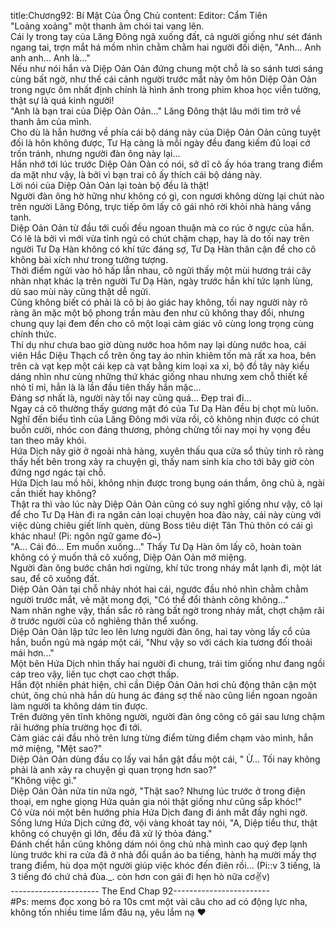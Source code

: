 title:Chương92: Bí Mật Của Ông Chủ
content:
Editor: Cẩm Tiên<br>"Loảng xoảng" một thanh âm chói tai vang lên.<br>Cái ly trong tay của Lăng Đông ngã xuống đất, cả người giống như sét đánh ngang tai, trợn mắt há mồm nhìn chằm chằm hai người đối diện, "Anh... Anh anh anh... Anh là..."<br>Nếu như nói hắn và Diệp Oản Oản đứng chung một chỗ là so sánh tươi sáng cùng bất ngờ, như thế cái cảnh người trước mắt này ôm hôn Diệp Oản Oản trong ngực ôm nhất định chính là hình ảnh trong phim khoa học viễn tưởng, thật sự là quá kinh người!<br>"Anh là bạn trai của Diệp Oản Oản..." Lăng Đông thật lâu mới tìm trở về thanh âm của mình.<br>Cho dù là hắn hướng về phía cái bộ dáng này của Diệp Oản Oản cũng tuyệt đối là hôn không được, Tư Hạ càng là mỗi ngày đều đang kiếm đủ loại cớ trốn tránh, nhưng người đàn ông này lại...<br>Hắn nhớ tới lúc trước Diệp Oản Oản có nói, sở dĩ cô ấy hóa trang trang điểm da mặt như vậy, là bởi vì bạn trai cô ấy thích cái bộ dáng này.<br>Lời nói của Diệp Oản Oản lại toàn bộ đều là thật!<br>Người đàn ông hờ hững như không có gì, con ngươi không dừng lại chút nào trên người Lăng Đông, trực tiếp ôm lấy cô gái nhỏ rời khỏi nhà hàng vắng tanh.<br>Diệp Oản Oản từ đầu tới cuối đều ngoan thuận mà co rúc ở ngực của hắn.<br>Có lẽ là bởi vì mới vừa tỉnh ngủ có chút chậm chạp, hay là do tối nay trên người Tư Dạ Hàn không có khí tức đáng sợ, Tư Dạ Hàn thân cận để cho cô không bài xích như trong tưởng tượng.<br>Thời điểm ngửi vào hô hấp lẫn nhau, cô ngửi thấy một mùi hương trái cây nhàn nhạt khác lạ trên người Tư Dạ Hàn, ngày trước hắn khí tức lạnh lùng, dù sao mùi này cũng thật dễ ngửi.<br>Cũng không biết có phải là cô bị ảo giác hay không, tối nay người này rõ ràng ăn mặc một bộ phong trần màu đen như cũ không thay đổi, nhưng chung quy lại đem đến cho cô một loại cảm giác vô cùng long trọng cùng chính thức.<br>Thí dụ như chưa bao giờ dùng nước hoa hôm nay lại dùng nước hoa, cái viên Hắc Diệu Thạch cổ trên ống tay áo nhìn khiêm tốn mà rất xa hoa, bên trên cà vạt kẹp một cái kẹp cà vạt bằng kim loại xa xỉ, bộ đồ tây này kiểu dáng nhìn như cùng những thứ khác giống nhau nhưng xem chỗ thiết kế nhỏ tỉ mỉ, hẳn là là lần đầu tiên thấy hắn mặc...<br>Đáng sợ nhất là, người này tối nay cũng quá... Đẹp trai đi...<br>Ngay cả cô thường thấy gương mặt đó của Tư Dạ Hàn đều bị chọt mù luôn.<br>Nghĩ đến biểu tình của Lăng Đông mới vừa rồi, cô không nhịn được có chút buồn cười, nhóc con đáng thương, phỏng chừng tối nay mọi hy vọng đều tan theo mây khói.<br>Hứa Dịch nãy giờ ở ngoài nhà hàng, xuyên thấu qua cửa sổ thủy tinh rõ ràng thấy hết bên trong xảy ra chuyện gì, thấy nam sinh kia cho tới bây giờ còn đứng ngơ ngác tại chỗ.<br>Hứa Dịch lau mồ hôi, không nhịn được trong bụng oán thầm, ông chủ à, ngài cần thiết hay không?<br>Thật ra thì vào lúc này Diệp Oản Oản cũng có suy nghĩ giống như vậy, cô lại để cho Tư Dạ Hàn đi ra ngăn cản loại chuyện hoa đào này, cái này cùng với việc dùng chiêu giết lính quèn, dùng Boss tiêu diệt Tân Thủ thôn có cái gì khác nhau! (Pi: ngôn ngữ game đó~)<br>"A... Cái đó... Em muốn xuống..." Thấy Tư Dạ Hàn ôm lấy cô, hoàn toàn không có ý muốn thả cô xuống, Diệp Oản Oản mở miệng.<br>Người đàn ông bước chân hơi ngừng, khí tức trong nháy mắt lạnh đi, một lát sau, để cô xuống đất.<br>Diệp Oản Oản tại chỗ nhảy nhót hai cái, ngước đầu nhỏ nhìn chằm chằm người trước mắt, vẻ mặt mong đợi, "Có thể đổi thành cõng không..."<br>Nam nhân nghe vậy, thần sắc rõ ràng bất ngờ trong nháy mắt, chợt chậm rãi ở trước người của cô nghiêng thân thể xuống.<br>Diệp Oản Oản lập tức leo lên lưng người đàn ông, hai tay vòng lấy cổ của hắn, buồn ngủ mà ngáp một cái, "Như vậy so với cách kia tương đối thoải mái hơn..."<br>Một bên Hứa Dịch nhìn thấy hai người đi chung, trái tim giống như đang ngồi cáp treo vậy, liên tục chợt cao chợt thấp.<br>Hắn đột nhiên phát hiện, chỉ cần Diệp Oản Oản hơi chủ động thân cận một chút, ông chủ nhà hắn dù hung ác đáng sợ thế nào cũng liền ngoan ngoãn làm người ta không dám tin được.<br>Trên đường yên tĩnh không người, người đàn ông cõng cô gái sau lưng chậm rãi hướng phía trường học đi tới.<br>Cảm giác cái đầu nhỏ trên lưng từng điểm từng điểm chạm vào mình, hắn mở miệng, "Mệt sao?"<br>Diệp Oản Oản dùng đầu cọ lấy vai hắn gật đầu một cái, " Ừ... Tối nay không phải là anh xảy ra chuyện gì quan trọng hơn sao?"<br>"Không việc gì."<br>Diệp Oản Oản nửa tin nửa ngờ, "Thật sao? Nhưng lúc trước ở trong điện thoại, em nghe giọng Hứa quản gia nói thật giống như cũng sắp khóc!"<br>Cô vừa nói một bên hướng phía Hứa Dịch đang đi ánh mắt đầy nghi ngờ.<br>Sống lưng Hứa Dịch cứng đờ, vội vàng khoát tay nói, "A, Diệp tiểu thư, thật không có chuyện gì lớn, đều đã xử lý thỏa đáng."<br>Đánh chết hắn cũng không dám nói ông chủ nhà mình cao quý đẹp lạnh lùng trước khi ra cửa đã ở nhà đổi quần áo ba tiếng, hành hạ mười mấy thợ trang điểm, hù dọa một người giúp việc khóc đến điên rồi... (Pi::v 3 tiếng, là 3 tiếng đó chứ chả đùa._. còn hơn con gái đi hẹn hò nữa cơ:v:v)<br>---------------------- The End Chap 92------------------------<br>#Ps: mems đọc xong bỏ ra 10s cmt một vài câu cho ad có động lực nha, không tốn nhiều time lắm đâu nạ, yêu lắm nạ ❤